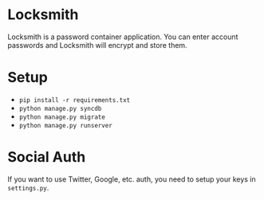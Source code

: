 # Locksmith
Locksmith is a password container application.  You can enter account passwords
and Locksmith will encrypt and store them.

# Setup

* `pip install -r requirements.txt`
* `python manage.py syncdb`
* `python manage.py migrate`
* `python manage.py runserver`

# Social Auth
If you want to use Twitter, Google, etc. auth, you need to setup your keys in
`settings.py`.
